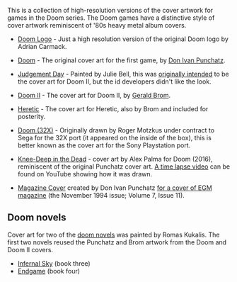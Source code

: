 This is a collection of high-resolution versions of the cover artwork for games
in the Doom series. The Doom games have a distinctive style of cover artwork
reminiscent of '80s heavy metal album covers.

* [Doom Logo](Adrian%20Carmack%20-%20Doom%20Logo.png) - Just a high resolution
  version of the original Doom logo by Adrian Carmack.

* [Doom](Don%20Ivan%20Punchatz%20-%20Doom.png) - The original cover art for the
  first game, by
  [Don Ivan Punchatz](https://doomwiki.org/wiki/Don_Ivan_Punchatz).

* [Judgement Day](Julie%20Bell%20-%20Judgement%20Day.jpg) - Painted by Julie
  Bell, this was
  [originally intended](https://twitter.com/romero/status/543008669583941632)
  to be the cover art for Doom II, but the id developers didn't like the look.

* [Doom II](Gerald%20Brom%20-%20Doom%20II.png) - The cover art for Doom II, by
  [Gerald Brom](https://doomwiki.org/wiki/Gerald_Brom).

* [Heretic](Gerald%20Brom%20-%20Heretic.jpg) - The cover art for Heretic, also
  by Brom and included for posterity.

* [Doom (32X)](Roger%20Motzkus%20-%20Doom.jpg) - Originally drawn by Roger
  Motzkus under contract to Sega for the 32X port (it appeared on the inside of
  the box), this is better known as the cover art for the Sony Playstation
  port.

* [Knee-Deep in the Dead](Alex%20Palma%20-%20Knee-Deep%20in%20the%20Dead.png) -
  cover art by Alex Palma for Doom (2016), reminiscent of the original Punchatz
  cover art. [A time lapse video](https://www.youtube.com/watch?v=V8Q16Jwb3zY)
  can be found on YouTube showing how it was drawn.

* [Magazine Cover](Don%20Ivan%20Punchatz%20-%20Cover%20for%20EGM%20Magazine.jpg)
  created by Don Ivan Punchatz [for a cover of EGM
  magazine](https://twitter.com/romero/status/641885453776322560) (the November
  1994 issue; Volume 7, Issue 11).

## Doom novels

Cover art for two of the [doom novels](https://doomwiki.org/wiki/Doom_novels)
was painted by Romas Kukalis. The first two novels reused the Punchatz and Brom
artwork from the Doom and Doom II covers.

* [Infernal Sky](Romas%20Kukalis%20-%20Doom%20Infernal%20Sky.jpg) (book three)
* [Endgame](Romas%20Kukalis%20-%20Endgame.jpg) (book four)

